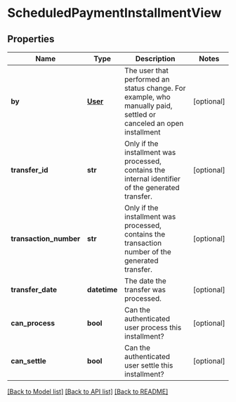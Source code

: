 # ScheduledPaymentInstallmentView

## Properties
Name | Type | Description | Notes
------------ | ------------- | ------------- | -------------
**by** | [**User**](User.md) | The user that performed an status change. For example, who manually paid, settled or canceled an open installment  | [optional] 
**transfer_id** | **str** | Only if the installment was processed, contains the internal identifier of the generated transfer.  | [optional] 
**transaction_number** | **str** | Only if the installment was processed, contains the transaction number of the generated transfer.  | [optional] 
**transfer_date** | **datetime** | The date the transfer was processed. | [optional] 
**can_process** | **bool** | Can the authenticated user process this installment? | [optional] 
**can_settle** | **bool** | Can the authenticated user settle this installment? | [optional] 

[[Back to Model list]](../README.md#documentation-for-models) [[Back to API list]](../README.md#documentation-for-api-endpoints) [[Back to README]](../README.md)


